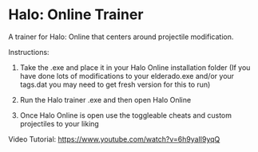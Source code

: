 # Halo: Online Trainer

A trainer for Halo: Online that centers around projectile modification.

Instructions:

1. Take the .exe and place it in your Halo Online installation folder (If you have done lots of modifications to your elderado.exe and/or your tags.dat you may need to get fresh version for this to run)

2. Run the Halo trainer .exe and then open Halo Online

3. Once Halo Online is open use the toggleable cheats and custom projectiles to your liking

Video Tutorial: https://www.youtube.com/watch?v=6h9yaIl9yqQ

